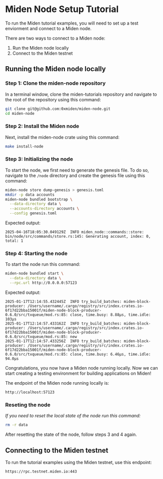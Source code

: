# Miden Node Setup Tutorial

To run the Miden tutorial examples, you will need to set up a test enviorment and connect to a Miden node.

There are two ways to connect to a Miden node:

1. Run the Miden node locally
2. Connect to the Miden testnet

## Running the Miden node locally

### Step 1: Clone the miden-node repository

In a terminal window, clone the miden-tutorials repository and navigate to the root of the repository using this command:

```bash
git clone git@github.com:0xmiden/miden-node.git
cd miden-node
```

### Step 2: Install the Miden node

Next, install the miden-node crate using this command:

```bash
make install-node
```

### Step 3: Initializing the node

To start the node, we first need to generate the genesis file. To do so, navigate to the `/node` directory and create the genesis file using this command:

```bash
miden-node store dump-genesis > genesis.toml
mkdir -p data accounts
miden-node bundled bootstrap \
  --data-directory data \
  --accounts-directory accounts \
  --config genesis.toml
```

Expected output:

```
2025-04-16T18:05:30.049129Z  INFO miden_node::commands::store: bin/node/src/commands/store.rs:145: Generating account, index: 0, total: 1
```

### Step 4: Starting the node

To start the node run this command:

```bash
miden-node bundled start \
  --data-directory data \
  --rpc.url http://0.0.0.0:57123
```

Expected output:

```
2025-01-17T12:14:55.432445Z  INFO try_build_batches: miden-block-producer: /Users/username/.cargo/registry/src/index.crates.io-6f17d22bba15001f/miden-node-block-producer-0.6.0/src/txqueue/mod.rs:85: close, time.busy: 8.88µs, time.idle: 103µs
2025-01-17T12:14:57.433162Z  INFO try_build_batches: miden-block-producer: /Users/username/.cargo/registry/src/index.crates.io-6f17d22bba15001f/miden-node-block-producer-0.6.0/src/txqueue/mod.rs:85: new
2025-01-17T12:14:57.433256Z  INFO try_build_batches: miden-block-producer: /Users/username/.cargo/registry/src/index.crates.io-6f17d22bba15001f/miden-node-block-producer-0.6.0/src/txqueue/mod.rs:85: close, time.busy: 6.46µs, time.idle: 94.0µs
```

Congratulations, you now have a Miden node running locally. Now we can start creating a testing environment for building applications on Miden!

The endpoint of the Miden node running locally is:

```
http://localhost:57123
```

### Reseting the node

_If you need to reset the local state of the node run this command:_

```bash
rm -r data
```

After resetting the state of the node, follow steps 3 and 4 again.

## Connecting to the Miden testnet

To run the tutorial examples using the Miden testnet, use this endpoint:

```bash
https://rpc.testnet.miden.io:443
```

